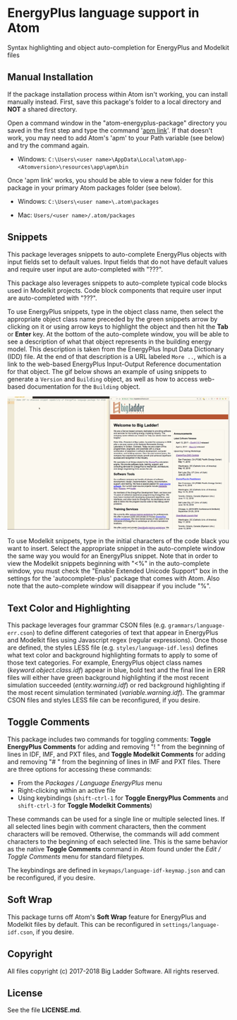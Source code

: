 # EnergyPlus language support in Atom

Syntax highlighting and object auto-completion for EnergyPlus and Modelkit files

## Manual Installation

If the package installation process within Atom isn't working, you can install manually instead. First, save this package's folder to a local directory and **NOT** a shared directory.

Open a command window in the "atom-energyplus-package" directory you saved in the first step and type the command '[apm link](https://discuss.atom.io/t/load-developing-package/2554)'. If that doesn't work, you may need to add Atom's 'apm' to your Path variable (see below) and try the command again.

- Windows: `C:\Users\<user name>\AppData\Local\atom\app-<Atomversion>\resources\app\apm\bin`

Once 'apm link' works, you should be able to view a new folder for this package in your primary Atom packages folder (see below).

- Windows: `C:\Users\<user name>\.atom\packages`

- Mac: `Users/<user name>/.atom/packages`

## Snippets

This package leverages snippets to auto-complete EnergyPlus objects with input fields set to default values. Input fields that do not have default values and require user input are auto-completed with "???".

This package also leverages snippets to auto-complete typical code blocks used in Modelkit projects. Code block components that require user input are auto-completed with "???".

To use EnergyPlus snippets, type in the object class name, then select the appropriate object class name preceded by the green snippets arrow by clicking on it or using arrow keys to highlight the object and then hit the **Tab** or **Enter** key. At the bottom of the auto-complete window, you will be able to see a description of what that object represents in the building energy model. This description is taken from the EnergyPlus Input Data Dictionary (IDD) file. At the end of that description is a URL labeled `More ..`, which is a link to the web-based EnergyPlus Input-Output Reference documentation for that object. The gif below shows an example of using snippets to generate a `Version` and `Building` object, as well as how to access web-based documentation for the `Building` object.

![](snippet.gif)

To use Modelkit snippets, type in the initial characters of the code black you want to insert. Select the appropriate snippet in the auto-complete window the same way you would for an EnergyPlus snippet. Note that in order to view the Modelkit snippets beginning with "<%" in the auto-complete window, you must check the "Enable Extended Unicode Support" box in the settings for the 'autocomplete-plus' package that comes with Atom. Also note that the auto-complete window will disappear if you include "%".

## Text Color and Highlighting

This package leverages four grammar CSON files (e.g. `grammars/language-err.cson`) to define different categories of text that appear in EnergyPlus and Modelkit files using Javascript regex (regular expressions). Once those are defined, the styles LESS file (e.g. `styles/language-idf.less`) defines what text color and background highlighting formats to apply to some of those text categories. For example, EnergyPlus object class names (*keyword.object.class.idf*) appear in blue, bold text and the final line in ERR files will either have green background highlighting if the most recent simulation succeeded (*entity.warning.idf*) or red background highlighting if the most recent simulation terminated (*variable.warning.idf*). The grammar CSON files and styles LESS file can be reconfigured, if you desire.

## Toggle Comments

This package includes two commands for toggling comments: **Toggle EnergyPlus Comments** for adding and removing "! " from the beginning of lines in IDF, IMF, and PXT files, and **Toggle Modelkit Comments** for adding and removing "# " from the beginning of lines in IMF and PXT files. There are three options for accessing these commands:

- From the *Packages / Language EnergyPlus* menu
- Right-clicking within an active file
- Using keybindings (`shift-ctrl-1` for **Toggle EnergyPlus Comments** and `shift-ctrl-3` for **Toggle Modelkit Comments**)

These commands can be used for a single line or multiple selected lines. If all selected lines begin with comment characters, then the comment characters will be removed. Otherwise, the commands will add comment characters to the beginning of each selected line. This is the same behavior as the native **Toggle Comments** command in Atom found under the *Edit / Toggle Comments* menu for standard filetypes.

The keybindings are defined in `keymaps/language-idf-keymap.json` and can be reconfigured, if you desire.

## Soft Wrap

This package turns off Atom's **Soft Wrap** feature for EnergyPlus and Modelkit files by default. This can be reconfigured in `settings/language-idf.cson`, if you desire.

## Copyright

All files copyright (c) 2017-2018 Big Ladder Software. All rights reserved.

## License

See the file **LICENSE.md**.
